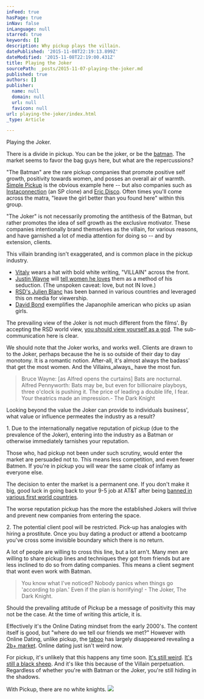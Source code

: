 ```yaml
---
inFeed: true
hasPage: true
inNav: false
inLanguage: null
starred: true
keywords: []
description: Why pickup plays the villain.
datePublished: '2015-11-08T22:19:13.899Z'
dateModified: '2015-11-08T22:19:00.431Z'
title: Playing the Joker
sourcePath: _posts/2015-11-07-playing-the-joker.md
published: true
authors: []
publisher:
  name: null
  domain: null
  url: null
  favicon: null
url: playing-the-joker/index.html
_type: Article

---
```

Playing the Joker.

There is a divide in pickup. You can be the joker, or be the [batman][0]. The market seems to favor the bag guys here, but what are the repercussions? 

"The Batman" are the rare pickup companies that promote positive self growth, positivity towards women, and posses an overall air of warmth. [Simple Pickup][1] is the obvious example here -- but also companies such as [Instaconnection][2] (an SP clone) and [Eric Disco][3]. Often times you'll come across the matra, "leave the girl better than you found here" within this group.

"The Joker" is not necessarily promoting the antithesis of the Batman, but rather promotes the idea of self growth as the exclusive motivator. These companies intentionally brand themselves as the villain, for various reasons, and have garnished a lot of media attention for doing so -- and by extension, clients. 

This villain branding isn't exaggerated, and is common place in the pickup industry. 

* [Vitaly][4] wears a hat with bold white writing, "VILLAIN" across the front.
* [Justin Wayne][5] will [tell women he loves][6] them as a method of his seduction. (The unspoken caveat: love, but not IN love.)
* [RSD's Julien Blanc][7] has been banned in various countries and leveraged this on media for viewership.
* [David Bond][8] exemplifies the Japanophile american who picks up asian girls. 

The prevailing view of the Joker is not much different from the films'. By accepting the RSD world view, [you should view yourself as a god][9]. The sub-communication here is clear.

We should note that the Joker works, and works well. Clients are drawn to to the Joker, perhaps because the he is so outside of their day to day monotony. It is a romantic notion.  After-all, it's almost always the badass' that get the most women. And the Villains_always_ have the most fun.

> Bruce Wayne: \[as Alfred opens the curtains\] Bats are nocturnal. Alfred Pennyworth: Bats may be, but even for billionaire playboys, three o'clock is pushing it. The price of leading a double life, I fear. Your theatrics made an impression.- The Dark Knight

Looking beyond the value the Joker can provide to individuals business', what value or influence permeates the industry as a result?

1\. Due to the internationally negative reputation of pickup (due to the prevalence of the Joker), entering into the industry as a Batman or otherwise immediately tarnishes your reputation. 

Those who, had pickup not been under such scrutiny, would enter the market are persuaded not to. This means less competition, and even fewer Batmen. If you're in pickup you will wear the same cloak of infamy as everyone else.

The decision to enter the market is a permanent one. If you don't make it big, good luck in going back to your 9-5 job at AT&T after being [banned in various first world countries][10]. 

The worse reputation pickup has the more the established Jokers will thrive and prevent new companies from entering the space.

2\. The potential client pool will be restricted. Pick-up has analogies with hiring a prostitute. Once you buy dating a product or attend a bootcamp you've cross some invisible boundary which there is no return. 

A lot of people are willing to cross this line, but a lot arn't. Many men are willing to share pickup lines and techniques they got from friends but are less inclined to do so from dating companies. This means a client segment that wont even work with Batman.

> You know what I've noticed? Nobody panics when things go 'according to plan.' Even if the plan is horrifying! - The Joker,  The Dark Knight.

Should the prevailing attitude of Pickup be a message of positivity this may not be the case. At the time of writing this article, it is.

Effectively it's the Online Dating mindset from the early 2000's. The content itself is good, but "where do we tell our friends we met?" However with Online Dating, unlike pickup, the [taboo][11] has largely disappeared revealing a [2b+ market][12]. Online dating just isn't weird now.

For pickup, it's unlikely that this happens any time soon. [It's still weird][13]. [It's still a black sheep][14]. And it's like this because of the Villain perpetuation. Regardless of whether you're with Batman or the Joker, you're still hiding in the shadows. 

With Pickup, there are no white knights.
![](https://the-grid-user-content.s3-us-west-2.amazonaws.com/be14c1e3-4689-4658-9d2d-30e6dc2e9d99.jpg)

[0]: https://www.youtube.com/watch?v=RuzsZ8GyM38
[1]: www.simplepickup.com
[2]: http://instaconnection.tv/
[3]: http://approachanxiety.com/
[4]: https://www.youtube.com/user/VitalyzdTv
[5]: http://www.justinwaynedating.com/
[6]: http://www.cosmopolitan.com/sex-love/advice/a4819/i-attended-a-dating-coach/
[7]: http://www.rsdnation.com/julien/blog
[8]: http://davidbond.com/
[9]: https://www.youtube.com/watch?v=sFYMLymrcFk
[10]: http://time.com/3607119/pick-up-artist-julien-blanc-singapore/
[11]: http://www.collegetimes.com/videos/why-online-dating-isnt-weird-at-all-anymore/94327
[12]: http://www.thefiscaltimes.com/Articles/2014/02/14/Valentines-Day-2014-How-Online-Dating-Became-2-Billion-Industry
[13]: http://www.slate.com/blogs/quora/2012/09/25/why_are_women_so_negative_about_the_pickup_artist_community_.html
[14]: http://www.theguardian.com/commentisfree/2014/nov/12/pua-pick-up-artists-julien-blanc-dapper-laughs